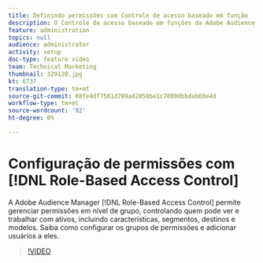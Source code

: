 ```yaml
---
title: Definindo permissões com Controle de acesso baseado em função
description: O Controle de acesso baseado em funções da Adobe Audience Manager permite gerenciar permissões em nível de grupo, controlando quem pode ver e trabalhar com ativos, incluindo características, segmentos, destinos e modelos. Saiba como configurar os grupos de permissões e adicionar usuários a eles.
feature: administration
topics: null
audience: administrator
activity: setup
doc-type: feature video
team: Technical Marketing
thumbnail: 329120.jpg
kt: 6737
translation-type: tm+mt
source-git-commit: 08fe4df7561d789a42058be1c7000dbbdab68e4d
workflow-type: tm+mt
source-wordcount: '92'
ht-degree: 0%

---
```



# Configuração de permissões com [!DNL Role-Based Access Control]

A Adobe Audience Manager [!DNL Role-Based Access Control] permite gerenciar permissões em nível de grupo, controlando quem pode ver e trabalhar com ativos, incluindo características, segmentos, destinos e modelos. Saiba como configurar os grupos de permissões e adicionar usuários a eles.

>[!VIDEO](https://video.tv.adobe.com/v/329120/?quality=12&learn=on)
